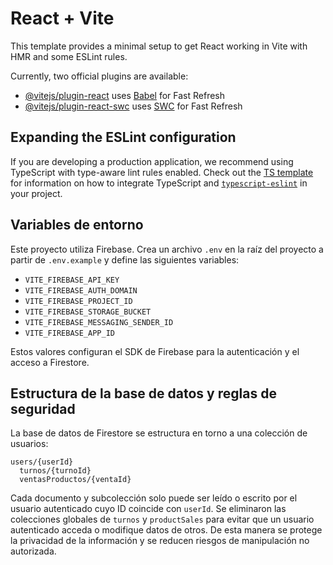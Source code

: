 # React + Vite

This template provides a minimal setup to get React working in Vite with HMR and some ESLint rules.

Currently, two official plugins are available:

- [@vitejs/plugin-react](https://github.com/vitejs/vite-plugin-react/blob/main/packages/plugin-react) uses [Babel](https://babeljs.io/) for Fast Refresh
- [@vitejs/plugin-react-swc](https://github.com/vitejs/vite-plugin-react/blob/main/packages/plugin-react-swc) uses [SWC](https://swc.rs/) for Fast Refresh

## Expanding the ESLint configuration

If you are developing a production application, we recommend using TypeScript with type-aware lint rules enabled. Check out the [TS template](https://github.com/vitejs/vite/tree/main/packages/create-vite/template-react-ts) for information on how to integrate TypeScript and [`typescript-eslint`](https://typescript-eslint.io) in your project.

## Variables de entorno

Este proyecto utiliza Firebase. Crea un archivo `.env` en la raíz del proyecto a partir de `.env.example` y define las siguientes variables:

- `VITE_FIREBASE_API_KEY`
- `VITE_FIREBASE_AUTH_DOMAIN`
- `VITE_FIREBASE_PROJECT_ID`
- `VITE_FIREBASE_STORAGE_BUCKET`
- `VITE_FIREBASE_MESSAGING_SENDER_ID`
- `VITE_FIREBASE_APP_ID`

Estos valores configuran el SDK de Firebase para la autenticación y el acceso a Firestore.

## Estructura de la base de datos y reglas de seguridad

La base de datos de Firestore se estructura en torno a una colección de usuarios:

```
users/{userId}
  turnos/{turnoId}
  ventasProductos/{ventaId}
```

Cada documento y subcolección solo puede ser leído o escrito por el usuario autenticado cuyo ID coincide con `userId`. Se eliminaron las colecciones globales de `turnos` y `productSales` para evitar que un usuario autenticado acceda o modifique datos de otros. De esta manera se protege la privacidad de la información y se reducen riesgos de manipulación no autorizada.
